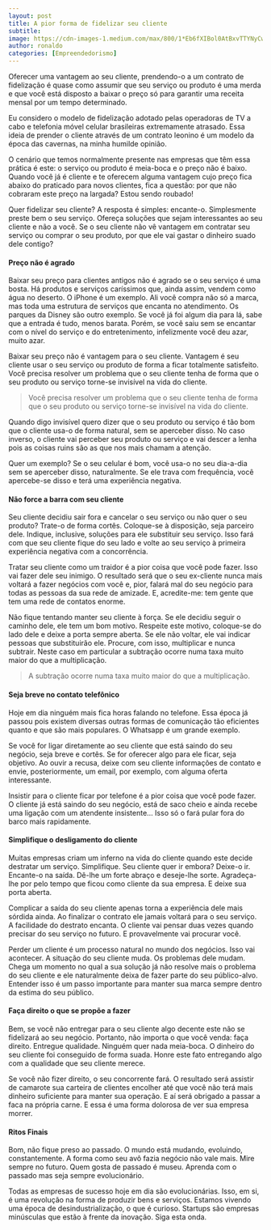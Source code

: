 ```yaml
---
layout: post
title: A pior forma de fidelizar seu cliente
subtitle: 
image: https://cdn-images-1.medium.com/max/800/1*Eb6fXIBol0AtBxvTTYNyCw.jpeg
author: ronaldo
categories: [Empreendedorismo]
---
```


Oferecer uma vantagem ao seu cliente, prendendo-o a um contrato de
fidelização é quase como assumir que seu serviço ou produto é uma
merda e que você está disposto a baixar o preço só para garantir uma
receita mensal por um tempo determinado.

Eu considero o modelo de fidelização adotado pelas operadoras de TV a
cabo e telefonia móvel celular brasileiras extremamente atrasado. Essa
ideia de prender o cliente através de um contrato leonino é um modelo
da época das cavernas, na minha humilde opinião.

O cenário que temos normalmente presente nas empresas que têm essa
prática é este: o serviço ou produto é meia-boca e o preço não é
baixo.  Quando você já é cliente e te oferecem alguma vantagem cujo
preço fica abaixo do praticado para novos clientes, fica a questão:
por que não cobraram este preço na largada? Estou sendo roubado!

Quer fidelizar seu cliente? A resposta é simples: encante-o.
Simplesmente preste bem o seu serviço. Ofereça soluções que sejam
interessantes ao seu cliente e não a você. Se o seu cliente não vê
vantagem em contratar seu serviço ou comprar o seu produto, por que
ele vai gastar o dinheiro suado dele contigo?

#### Preço não é agrado

Baixar seu preço para clientes antigos não é agrado se o seu serviço é
uma bosta. Há produtos e serviços caríssimos que, ainda assim, vendem
como água no deserto. O iPhone é um exemplo. Ali você compra não só a
marca, mas toda uma estrutura de serviços que encanta no
atendimento. Os parques da Disney são outro exemplo. Se você já foi
algum dia para lá, sabe que a entrada é tudo, menos barata. Porém, se
você saiu sem se encantar com o nível do serviço e do entretenimento,
infelizmente você deu azar, muito azar.

Baixar seu preço não é vantagem para o seu cliente. Vantagem é seu
cliente usar o seu serviço ou produto de forma a ficar totalmente
satisfeito. Você precisa resolver um problema que o seu cliente tenha
de forma que o seu produto ou serviço torne-se invisível na vida do
cliente.

> Você precisa resolver um problema que o seu cliente tenha de forma
> que o seu produto ou serviço torne-se invisível na vida do cliente.

Quando digo invisível quero dizer que o seu produto ou serviço é tão
bom que o cliente usa-o de forma natural, sem se aperceber disso. No
caso inverso, o cliente vai perceber seu produto ou serviço e vai
descer a lenha pois as coisas ruins são as que nos mais chamam a
atenção.

Quer um exemplo? Se o seu celular é bom, você usa-o no seu dia-a-dia
sem se aperceber disso, naturalmente. Se ele trava com frequência,
você apercebe-se disso e terá uma experiência negativa.

#### Não force a barra com seu cliente

Seu cliente decidiu sair fora e cancelar o seu serviço ou não quer o
seu produto? Trate-o de forma cortês. Coloque-se à disposição, seja
parceiro dele. Indique, inclusive, soluções para ele substituir seu
serviço. Isso fará com que seu cliente fique do seu lado e volte ao
seu serviço à primeira experiência negativa com a concorrência.

Tratar seu cliente como um traidor é a pior coisa que você pode fazer.
Isso vai fazer dele seu inimigo. O resultado será que o seu ex-cliente
nunca mais voltará a fazer negócios com você e, pior, falará mal do
seu negócio para todas as pessoas da sua rede de amizade. E,
acredite-me: tem gente que tem uma rede de contatos enorme.

Não fique tentando manter seu cliente à força. Se ele decidiu seguir o
caminho dele, ele tem um bom motivo. Respeite este motivo, coloque-se
do lado dele e deixe a porta sempre aberta. Se ele não voltar, ele vai
indicar pessoas que substituirão ele. Procure, com isso, multiplicar e
nunca subtrair. Neste caso em particular a subtração ocorre numa taxa
muito maior do que a multiplicação.

> A subtração ocorre numa taxa muito maior do que a multiplicação.

#### Seja breve no contato telefônico

Hoje em dia ninguém mais fica horas falando no telefone. Essa época já
passou pois existem diversas outras formas de comunicação tão
eficientes quanto e que são mais populares. O Whatsapp é um grande
exemplo.

Se você for ligar diretamente ao seu cliente que está saindo do seu
negócio, seja breve e cortês. Se for oferecer algo para ele ficar,
seja objetivo. Ao ouvir a recusa, deixe com seu cliente informações de
contato e envie, posteriormente, um email, por exemplo, com alguma
oferta interessante.

Insistir para o cliente ficar por telefone é a pior coisa que você
pode fazer. O cliente já está saindo do seu negócio, está de saco
cheio e ainda recebe uma ligação com um atendente insistente… Isso só
o fará pular fora do barco mais rapidamente.

#### Simplifique o desligamento do cliente

Muitas empresas criam um inferno na vida do cliente quando este decide
destratar um serviço. Simplifique. Seu cliente quer ir embora? Deixe-o
ir. Encante-o na saída. Dê-lhe um forte abraço e deseje-lhe sorte.
Agradeça-lhe por pelo tempo que ficou como cliente da sua empresa. E
deixe sua porta aberta.

Complicar a saída do seu cliente apenas torna a experiência dele mais
sórdida ainda. Ao finalizar o contrato ele jamais voltará para o seu
serviço. A facilidade do destrato encanta. O cliente vai pensar duas
vezes quando precisar do seu serviço no futuro. E provavelmente vai
procurar você.

Perder um cliente é um processo natural no mundo dos negócios. Isso
vai acontecer. A situação do seu cliente muda. Os problemas dele
mudam.  Chega um momento no qual a sua solução já não resolve mais o
problema do seu cliente e ele naturalmente deixa de fazer parte do seu
público-alvo.  Entender isso é um passo importante para manter sua
marca sempre dentro da estima do seu público.

#### Faça direito o que se propõe a fazer

Bem, se você não entregar para o seu cliente algo decente este não se
fidelizará ao seu negócio. Portanto, não importa o que você venda:
faça direito. Entregue qualidade. Ninguém quer nada meia-boca. O
dinheiro do seu cliente foi conseguido de forma suada. Honre este fato
entregando algo com a qualidade que seu cliente merece.

Se você não fizer direito, o seu concorrente fará. O resultado será
assistir de camarote sua carteira de clientes encolher até que você
não terá mais dinheiro suficiente para manter sua operação. E aí será
obrigado a passar a faca na própria carne. E essa é uma forma dolorosa
de ver sua empresa morrer.

#### Ritos Finais

Bom, não fique preso ao passado. O mundo está mudando, evoluindo,
constantemente. A forma como seu avô fazia negócio não vale mais. Mire
sempre no futuro. Quem gosta de passado é museu. Aprenda com o passado
mas seja sempre evolucionário.

Todas as empresas de sucesso hoje em dia são evolucionárias. Isso, em
si, é uma revolução na forma de produzir bens e serviços. Estamos
vivendo uma época de desindustrialização, o que é curioso. Startups
são empresas minúsculas que estão à frente da inovação. Siga esta
onda.
